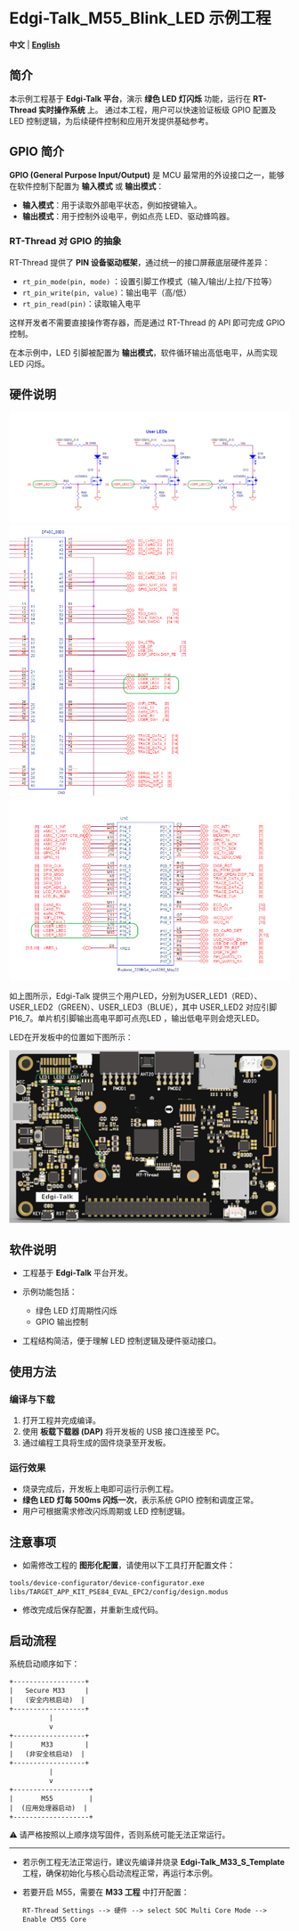 # Edgi-Talk_M55_Blink_LED 示例工程

**中文** | [**English**](./README.md)

## 简介

本示例工程基于 **Edgi-Talk 平台**，演示 **绿色 LED 灯闪烁** 功能，运行在 **RT-Thread 实时操作系统** 上。
通过本工程，用户可以快速验证板级 GPIO 配置及 LED 控制逻辑，为后续硬件控制和应用开发提供基础参考。

## GPIO 简介

**GPIO (General Purpose Input/Output)** 是 MCU 最常用的外设接口之一，能够在软件控制下配置为 **输入模式** 或 **输出模式**：

- **输入模式**：用于读取外部电平状态，例如按键输入。
- **输出模式**：用于控制外设电平，例如点亮 LED、驱动蜂鸣器。
### RT-Thread 对 GPIO 的抽象

RT-Thread 提供了 **PIN 设备驱动框架**，通过统一的接口屏蔽底层硬件差异：

- `rt_pin_mode(pin, mode)` ：设置引脚工作模式（输入/输出/上拉/下拉等）
- `rt_pin_write(pin, value)`：输出电平（高/低）
- `rt_pin_read(pin)`：读取输入电平

这样开发者不需要直接操作寄存器，而是通过 RT-Thread 的 API 即可完成 GPIO 控制。

在本示例中，LED 引脚被配置为 **输出模式**，软件循环输出高低电平，从而实现 LED 闪烁。

## 硬件说明

![1](figures/1.png)
![2](figures/2.png)
![3](figures/3.png)

如上图所示，Edgi-Talk 提供三个用户LED，分别为USER_LED1（RED）、USER_LED2（GREEN）、USER_LED3（BLUE），其中 USER_LED2 对应引脚P16_7。单片机引脚输出高电平即可点亮LED ，输出低电平则会熄灭LED。

LED在开发板中的位置如下图所示： 

![4](figures/4.png)

## 软件说明

* 工程基于 **Edgi-Talk** 平台开发。
* 示例功能包括：

  * 绿色 LED 灯周期性闪烁
  * GPIO 输出控制
* 工程结构简洁，便于理解 LED 控制逻辑及硬件驱动接口。

## 使用方法

### 编译与下载

1. 打开工程并完成编译。
2. 使用 **板载下载器 (DAP)** 将开发板的 USB 接口连接至 PC。
3. 通过编程工具将生成的固件烧录至开发板。

### 运行效果

* 烧录完成后，开发板上电即可运行示例工程。
* **绿色 LED 灯每 500ms 闪烁一次**，表示系统 GPIO 控制和调度正常。
* 用户可根据需求修改闪烁周期或 LED 控制逻辑。

## 注意事项

* 如需修改工程的 **图形化配置**，请使用以下工具打开配置文件：

```
tools/device-configurator/device-configurator.exe
libs/TARGET_APP_KIT_PSE84_EVAL_EPC2/config/design.modus
```

* 修改完成后保存配置，并重新生成代码。

## 启动流程

系统启动顺序如下：

```
+------------------+
|   Secure M33     |
|   (安全内核启动)  |
+------------------+
          |
          v
+------------------+
|       M33        |
|   (非安全核启动)  |
+------------------+
          |
          v
+-------------------+
|       M55         |
|  (应用处理器启动)  |
+-------------------+
```

⚠️ 请严格按照以上顺序烧写固件，否则系统可能无法正常运行。

---

* 若示例工程无法正常运行，建议先编译并烧录 **Edgi-Talk\_M33\_S\_Template** 工程，确保初始化与核心启动流程正常，再运行本示例。
* 若要开启 M55，需要在 **M33 工程** 中打开配置：

  ```
  RT-Thread Settings --> 硬件 --> select SOC Multi Core Mode --> Enable CM55 Core
  ```


